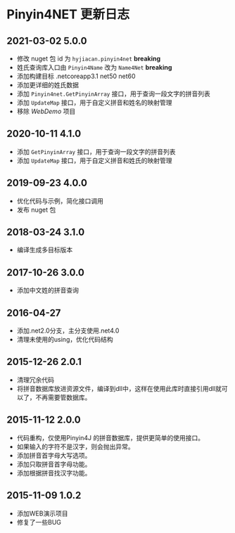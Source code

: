 # Pinyin4NET 更新日志

## 2021-03-02 5.0.0

- 修改 nuget 包 id 为 `hyjiacan.pinyin4net` **breaking**
- 姓氏查询库入口由 `Pinyin4Name` 改为 `Name4Net` **breaking**
- 添加构建目标 .netcoreapp3.1 net50 net60
- 添加更详细的姓氏数据
- 添加 `Pinyin4net.GetPinyinArray` 接口，用于查询一段文字的拼音列表
- 添加 `UpdateMap` 接口，用于自定义拼音和姓名的映射管理
- 移除 _WebDemo_ 项目

## 2020-10-11 4.1.0

- 添加 `GetPinyinArray` 接口，用于查询一段文字的拼音列表
- 添加 `UpdateMap` 接口，用于自定义拼音和姓氏的映射管理

## 2019-09-23 4.0.0

- 优化代码与示例，简化接口调用
- 发布 nuget 包

## 2018-03-24 3.1.0

- 编译生成多目标版本

## 2017-10-26 3.0.0

- 添加中文姓的拼音查询

## 2016-04-27

- 添加.net2.0分支，主分支使用.net4.0
- 清理未使用的using，优化代码结构

## 2015-12-26 2.0.1

- 清理冗余代码
- 将拼音数据库放进资源文件，编译到dll中，这样在使用此库时直接引用dll就可以了，不再需要管数据库。

## 2015-11-12 2.0.0

- 代码重构，仅使用Pinyin4J 的拼音数据库，提供更简单的使用接口。
- 如果输入的字符不是汉字，则会抛出异常。
- 添加拼音首字母大写选项。
- 添加只取拼音首字母功能。
- 添加根据拼音找汉字功能。

## 2015-11-09 1.0.2

- 添加WEB演示项目
- 修复了一些BUG
